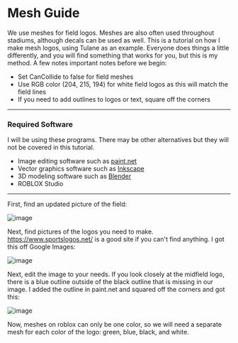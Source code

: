 # Mesh Guide

We use meshes for field logos. Meshes are also often used throughout stadiums, although decals can be used as well. This is a tutorial on how I make mesh logos, using Tulane as an example.
Everyone does things a little differently, and you will find something that works for you, but this is my method. A few notes important notes before we begin:
- Set CanCollide to false for field meshes
- Use RGB color (204, 215, 194) for white field logos as this will match the field lines
- If you need to add outlines to logos or text, square off the corners

---
### Required Software 
I will be using these programs. There may be other alternatives but they will not be covered in this tutorial.
- Image editing software such as [paint.net](https://getpaint.net/download.html)
- Vector graphics software such as [Inkscape](https://inkscape.org/)
- 3D modeling software such as [Blender](https://www.blender.org/download/)
- ROBLOX Studio

---

First, find an updated picture of the field:

![image](https://github.com/cyberplanet1870/xcaa/assets/123999017/32ea2c37-a6ab-4e47-81f7-13e871f0e3be)

Next, find pictures of the logos you need to make. https://www.sportslogos.net/ is a good site if you can't find anything. I got this off Google Images:

![image](https://github.com/cyberplanet1870/xcaa/assets/123999017/ca627201-2b76-454a-b447-a685515ed8f1)

Next, edit the image to your needs. If you look closely at the midfield logo, there is a blue outline outside of the black outline that is missing in our image.
I added the outline in paint.net and squared off the corners and got this:

![image](https://github.com/cyberplanet1870/xcaa/assets/123999017/70711414-1260-4387-a86f-7f899749d068)

Now, meshes on roblox can only be one color, so we will need a separate mesh for each color of the logo: green, blue, black, and white.
